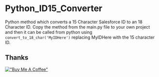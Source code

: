 # Python_ID15_Converter
Python method which converts a 15 Character Salesforce ID to an 18 Character ID. Copy the method from the main.py file to your own project and then it can be called from python using ```convert_to_18_char('MyIDHere')``` replacing MyIDHere with the 15 character ID.

## Thanks

[!["Buy Me A Coffee"](https://www.buymeacoffee.com/assets/img/custom_images/orange_img.png)](https://www.paypal.com/paypalme/geekstewie?country.x=GB&locale.x=en_GB)

